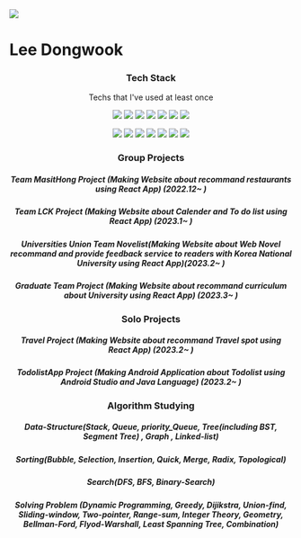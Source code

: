<img src = "https://capsule-render.vercel.app/api?type=wave&color=auto&height=300&section=header&text=capsule%20render&fontSize=90"/>
<h1>Lee Dongwook</h1>

<h3 align="center">Tech Stack</h3>
<p align="center"> Techs that I've used at least once </p>
<p align="center">
<img src = "https://img.shields.io/badge/Python-3766AB?style=flat-square&logo=Python&logoColor=white"/>
<img src = "https://img.shields.io/badge/C++-00FF00?style=flat-square&logo=C%2B%2B&logoColor=black"/>
<img src = "https://img.shields.io/badge/Java-FF0000?style=flat-square&logo=Java&logoColor=white"/>
<img src = "https://img.shields.io/badge/C-FFFF00?style=flat-square&logo=C&logoColor=black"/>
<img src = "https://img.shields.io/badge/Javascript-00FFFF?style=flat-square&logo=Javascript&logoColor=black"/>
<img src = "https://img.shields.io/badge/HTML-FF00FF?style=flat-square&logo=HTML5&logoColor=black"/>
<img src = "https://img.shields.io/badge/Kotlin-FF0000?style=flat-square&logo=Kotlin&logoColor=white"/>
</p>
<p align="center">
<img src = "https://img.shields.io/badge/CSS-808080?style=flat-square&logo=CSS3&logoColor=white"/>
<img src = "https://img.shields.io/badge/SpringBoot-66FF66?style=flat-square&logo=SpringBoot&logoColor=white"/>
<img src = "https://img.shields.io/badge/Node.JS-009900?style=flat-square&logo=NodeJS&logoColor=white"/>
<img src = "https://img.shields.io/badge/React.JS-0066CC?style=flat-square&logo=ReactJS&logoColor=white"/>
<img src = "https://img.shields.io/badge/Postgresql-FF9999?style=flat-square&logo=Postgresql&logoColor=black"/>
<img src = "https://img.shields.io/badge/Mysql-FFCC99?style=flat-square&logo=Mysql&logoColor=black"/>
<img src = "https://img.shields.io/badge/AndroidStudio-66FF66?style=flat-square&logo=AndroidStudio&logoColor=white"/>
</p>
<h3 align="center"> Group Projects</h3>
<p align="center">
<h5 align = "center">Team MasitHong Project (Making Website about recommand restaurants using React App) (2022.12~   )</h5>
<h5 align = "center">Team LCK Project (Making Website about Calender and To do list using React App) (2023.1~  )</h5>
<h5 align = "center">Universities Union Team Novelist(Making Website about Web Novel recommand and provide feedback service to readers with Korea National University using React App)(2023.2~ )</h5>
<h5 align = "center">Graduate Team Project (Making Website about recommand curriculum about University using React App) (2023.3~  )</h5>
</p>

<h3 align="center"> Solo Projects</h3>
<p align="center">
 <h5 align = "center"> Travel Project (Making Website about recommand Travel spot using React App) (2023.2~ ) </h5>
 <h5 align = "center"> TodolistApp Project (Making Android Application about Todolist using Android Studio and Java Language) (2023.2~ ) </h5>
 </p>
 
 <h3 align="center"> Algorithm Studying</h3>
 <p align="center">
 <h5 align="center"> Data-Structure(Stack, Queue, priority_Queue, Tree(including BST, Segment Tree) , Graph , Linked-list) </h5>
 <h5 align="center"> Sorting(Bubble, Selection, Insertion, Quick, Merge, Radix, Topological) </h5>
 <h5 align="center"> Search(DFS, BFS, Binary-Search) </h5>
 <h5 align="center"> Solving Problem (Dynamic Programming, Greedy, Dijikstra, Union-find, Sliding-window, Two-pointer, Range-sum, Integer Theory, Geometry, Bellman-Ford, Flyod-Warshall, Least Spanning Tree, Combination) </h5>
<!--
**Lee-Dongwook/Lee-Dongwook** is a ✨ _special_ ✨ repository because its `README.md` (this file) appears on your GitHub profile.

Here are some ideas to get you started:

- 🔭 I’m currently working on ...
- 🌱 I’m currently learning ...
- 👯 I’m looking to collaborate on ...
- 🤔 I’m looking for help with ...
- 💬 Ask me about ...
- 📫 How to reach me: ...
- 😄 Pronouns: ...
- ⚡ Fun fact: ...
-->
